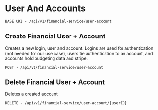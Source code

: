 # User And Accounts
```http title="HTTP"
BASE URI - /api/v1/financial-service/user-account
```

## Create Financial User + Account
Creates a new login, user and account. Logins are used for authentication (not needed for our use case), users tie authentication to an account, and accounts hold budgeting data and stripe.
```http title="HTTP"
POST - /api/v1/financial-service/user-account
```

## Delete Financial User + Account
Deletes a created account
```http title="HTTP"
DELETE - /api/v1/financial-service/user-account/{userID}
```
